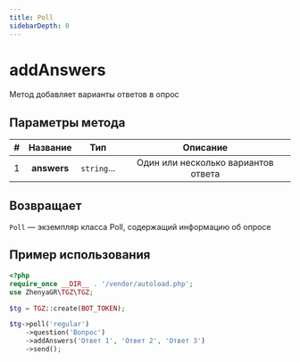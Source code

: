 ```yaml
---
title: Poll
sidebarDepth: 0
---
```


# addAnswers
Метод добавляет варианты ответов в опрос

## Параметры метода
| # |  Название   |     Тип     |              Описание               |
|:-:|:-----------:|:-----------:|:-----------------------------------:|
| 1 | **answers** | `string`... | Один или несколько вариантов ответа |

## Возвращает
`Poll` — экземпляр класса Poll, содержащий информацию об опросе

## Пример использования
```php
<?php
require_once __DIR__ . '/vendor/autoload.php'; 
use ZhenyaGR\TGZ\TGZ;

$tg = TGZ::create(BOT_TOKEN);

$tg->poll('regular')
    ->question('Вопрос')
    ->addAnswers('Ответ 1', 'Ответ 2', 'Ответ 3')
    ->send();
```